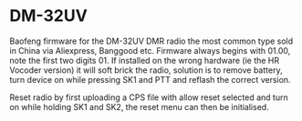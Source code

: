# DM-32UV
Baofeng firmware for the DM-32UV DMR radio the most common type sold in China via Aliexpress, Banggood etc. Firmware always begins with 01.00, note the first two digits 01. If installed on the wrong hardware (ie the HR Vocoder version) it will soft brick the radio, solution is to remove battery, turn device on while pressing SK1 and PTT and reflash the correct version.

Reset radio by first uploading a CPS file with allow reset selected and turn on while holding SK1 and SK2, the reset menu can then be initialised.
